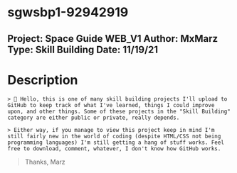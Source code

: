 # sgwsbp1-92942919
Project: Space Guide WEB_V1
Author: MxMarz
Type: Skill Building
Date: 11/19/21
----

# Description
    > 👋 Hello, this is one of many skill building projects I'll upload to GitHub to keep track of what I've learned, things I could improve upon, and other things. Some of these projects in the "Skill Building" category are either public or private, really depends.
    
    > Either way, if you manage to view this project keep in mind I'm still fairly new in the world of coding (despite HTML/CSS not being programming languages) I'm still getting a hang of stuff works. Feel free to download, comment, whatever, I don't know how GitHub works.

>Thanks, Marz
